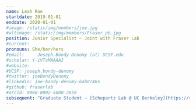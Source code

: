 ```yaml
---
name: Leah Roe
startdate: 2019-01-01
enddate: 2020-01-01
#image: /static/img/members/joe.jpg
#altimage: /static/img/members/Fraser_pb.jpg
position: Junior Specialist – Joint with Fraser Lab
#current:
pronouns: She/her/hers
#email: 	Joseph.Bondy-Denomy (at) UCSF.edu
#scholar: Y-iVTvMAAAAJ
#website:
#UCSF: joseph.bondy-denomy
#twitter: joeBondyDenomy
#linkedin: joe-bondy-denomy-6ab87465
#github: fraserlab
#orcid: 0000-0002-5080-2859
subsequent: "Graduate Student – [Schepartz Lab @ UC Berkeley](https://schepartzlab.com/)"
---
```

